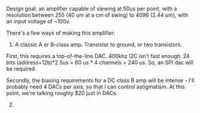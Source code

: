 Design goal: an amplifier capable of slewing at 50us per point, with a resolution between 255 (40 um at a cm of swing) to 4096 (2.44 um), with an input voltage of ~100v.

There's a few ways of making this amplifier:

1. A classic A or B-class amp. Transistor to ground, or two transistors.

First, this requires a top-of-the-line DAC. 400khz I2C isn't fast enough: 24 bits (address+12b)*2.5us = 60 us * 4 channels = 240 us. So, an SPI dac will be required. 

Secondly, the biasing requirements for a DC class B amp will be intense - I'll probably need 4 DACs per axis, so that I can control astigmatism. At this point, we're talking roughly $20 just in DACs.

2. 
